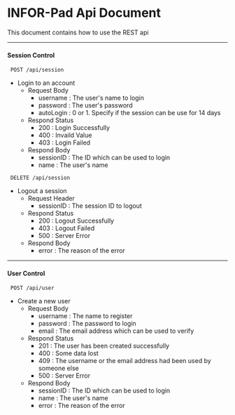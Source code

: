 # INFOR-Pad Api Document
This document contains how to use the REST api
***
#### Session Control
~~~
 POST /api/session
~~~
 * Login to an account
	 * Request Body
	 	* username : The user's name to login
	 	* password : The user's password
	 	* autoLogin : 0 or 1. Specify if the session can be use for 14 days
	 * Respond Status
	 	* 200 : Login Successfully
	 	* 400 : Invaild Value
	 	* 403 : Login Failed
	 * Respond Body
	 	* sessionID : The ID which can be used to login
	 	* name : The user's name

~~~
 DELETE /api/session
~~~
 * Logout a session
	 * Request Header
	 	* sessionID : The session ID to logout
	 * Respond Status
	 	* 200 : Logout Successfully
	 	* 403 : Logout Failed
	 	* 500 : Server Error
	 * Respond Body
       	* error : The reason of the error
       	
***
#### User Control
~~~
 POST /api/user
~~~
 * Create a new user
 	* Request Body
 		* username : The name to register
 		* password : The password to login
 		* email : The email address which can be used to verify
 	* Respond Status
 		* 201 : The user has been created successfully
 		* 400 : Some data lost
 		* 409 : The username or the email address had been used by someone else
 		* 500 : Server Error
 	* Respond Body
 		* sessionID : The ID which can be used to login
	 	* name : The user's name
	 	* error : The reason of the error
